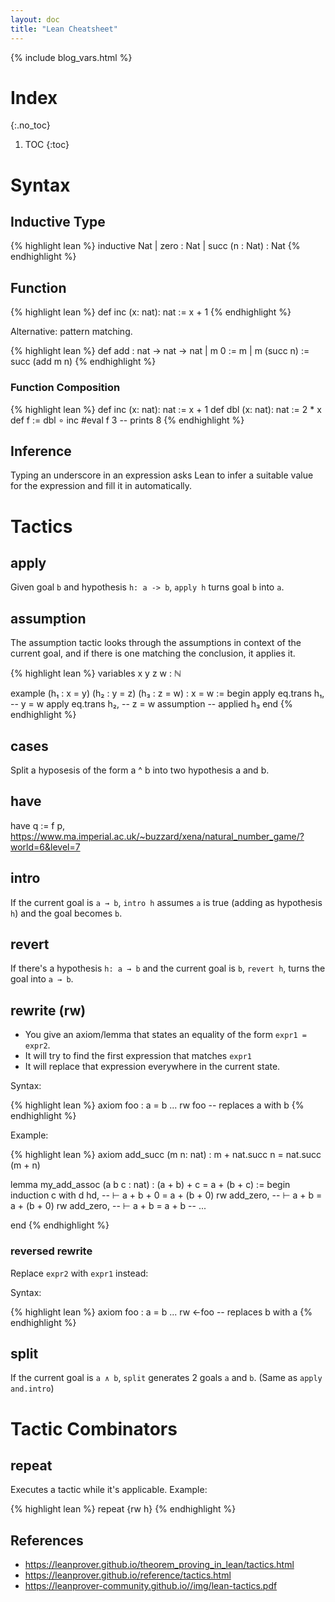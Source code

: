```yaml
---
layout: doc
title: "Lean Cheatsheet"
---
```


{% include blog_vars.html %}

# Index
{:.no_toc}

1. TOC
{:toc}

# Syntax

## Inductive Type

{% highlight lean %}
inductive Nat
| zero : Nat
| succ (n : Nat) : Nat
{% endhighlight %}

## Function

{% highlight lean %}
def inc (x: nat): nat := x + 1
{% endhighlight %}

Alternative: pattern matching.

{% highlight lean %}
def add : nat → nat → nat
| m 0 := m
| m (succ n) := succ (add m n)
{% endhighlight %}

### Function Composition

{% highlight lean %}
def inc (x: nat): nat := x + 1
def dbl (x: nat): nat := 2 * x
def f := dbl ∘ inc
#eval f 3 -- prints 8
{% endhighlight %}

## Inference

Typing an underscore in an expression asks Lean to infer a suitable value for the expression and fill it in automatically.


# Tactics

## apply

Given goal `b` and hypothesis `h: a -> b`, `apply h` turns goal `b` into `a`.

## assumption

The assumption tactic looks through the assumptions in context of the current goal, and if there is one matching the conclusion, it applies it.

{% highlight lean %}
variables x y z w : ℕ

example (h₁ : x = y) (h₂ : y = z) (h₃ : z = w) : x = w :=
begin
  apply eq.trans h₁, -- y = w
  apply eq.trans h₂, -- z = w
  assumption         -- applied h₃
end
{% endhighlight %}

## cases

Split a hyposesis of the form a ^ b into two hypothesis a and b.

## have

have q := f p,
https://www.ma.imperial.ac.uk/~buzzard/xena/natural_number_game/?world=6&level=7
## intro

If the current goal is `a → b`, `intro h` assumes `a` is true (adding as hypothesis `h`) and the goal becomes `b`.

## revert

If there's a hypothesis `h: a → b` and the current goal is `b`, `revert h`, turns the goal into `a → b`.

## rewrite (rw)

* You give an axiom/lemma that states an equality of the form `expr1 = expr2`.
* It will try to find the first expression that matches `expr1`
* It will replace that expression everywhere in the current state.

Syntax:

{% highlight lean %}
axiom foo : a = b
...
rw foo -- replaces a with b
{% endhighlight %}

Example:

{% highlight lean %}
axiom add_succ (m n: nat) : m + nat.succ n = nat.succ (m + n)

lemma my_add_assoc (a b c : nat) : (a + b) + c = a + (b + c) :=
begin
  induction c with d hd,
  -- ⊢ a + b + 0 = a + (b + 0)
  rw add_zero,
  -- ⊢ a + b = a + (b + 0)
  rw add_zero,
  -- ⊢ a + b = a + b
  -- ...

end
{% endhighlight %}

### reversed rewrite

Replace `expr2` with `expr1` instead:

Syntax:

{% highlight lean %}
axiom foo : a = b
...
rw ←foo -- replaces b with a
{% endhighlight %}

## split

If the current goal is `a ∧ b`, `split` generates 2 goals `a` and `b`. (Same as `apply and.intro`)

# Tactic Combinators

## repeat

Executes a tactic while it's applicable. Example:

{% highlight lean %}
repeat {rw h}
{% endhighlight %}

## References

* https://leanprover.github.io/theorem_proving_in_lean/tactics.html
* https://leanprover.github.io/reference/tactics.html
* https://leanprover-community.github.io//img/lean-tactics.pdf
